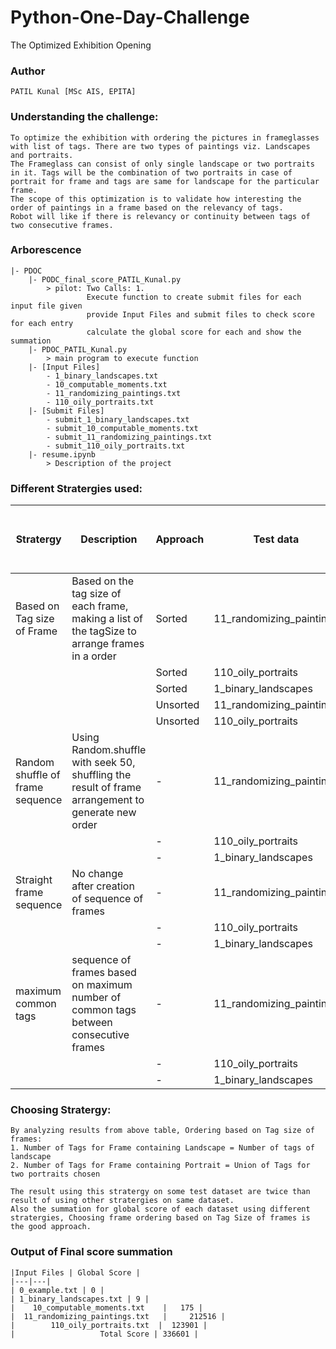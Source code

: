 # Python-One-Day-Challenge
The Optimized Exhibition Opening

### Author
```
PATIL Kunal [MSc AIS, EPITA]
```

### Understanding the challenge: 
```
To optimize the exhibition with ordering the pictures in frameglasses with list of tags. There are two types of paintings viz. Landscapes and portraits.
The Frameglass can consist of only single landscape or two portraits in it. Tags will be the combination of two portraits in case of portrait for frame and tags are same for landscape for the particular frame.
The scope of this optimization is to validate how interesting the order of paintings in a frame based on the relevancy of tags.
Robot will like if there is relevancy or continuity between tags of two consecutive frames.
```

### Arborescence
```
|- PDOC
    |- PODC_final_score_PATIL_Kunal.py 
        > pilot: Two Calls: 1. 
                 Execute function to create submit files for each input file given
                 provide Input Files and submit files to check score for each entry
                 calculate the global score for each and show the summation
    |- PDOC_PATIL_Kunal.py 
        > main program to execute function
    |- [Input Files]
        - 1_binary_landscapes.txt  
        - 10_computable_moments.txt
        - 11_randomizing_paintings.txt
        - 110_oily_portraits.txt
    |- [Submit Files]
        - submit_1_binary_landscapes.txt
        - submit_10_computable_moments.txt
        - submit_11_randomizing_paintings.txt
        - submit_110_oily_portraits.txt
    |- resume.ipynb 
        > Description of the project
```

### Different Stratergies used:
| Stratergy	| Description | Approach | Test data | Line count in submit file | Results | Summation |
| --- | --- | --- | --- | --- | --- | --- |
| Based on Tag size of Frame | Based on the tag size of each frame, making a list of the tagSize to arrange frames in a order | Sorted | 11_randomizing_paintings | 60000 | 212516 | 336601 |
| | | Sorted | 110_oily_portraits | 40000 | 123900 |
| | | Sorted | 1_binary_landscapes | 80000 | 9 |
| | | Unsorted | 11_randomizing_paintings | 60000 | 212478 |
| | | Unsorted | 110_oily_portraits | 40000 | 123865 |
| Random shuffle of frame sequence | Using Random.shuffle with seek 50, shuffling the result of frame arrangement to generate new order | - | 11_randomizing_paintings | 60000 | 174218 | 293159 |
| | |-| 110_oily_portraits | 40000 | 118762 |
| | |-| 1_binary_landscapes | 80000 | 9 |
| Straight frame sequence | No change after creation of sequence of frames | - | 11_randomizing_paintings | 60000 | 172791
| | |-| 110_oily_portraits | 40000 | 118534 | 291490 |
| | |-| 1_binary_landscapes | 80000 | 12 |
| maximum common tags | sequence of frames based on maximum number of common tags between consecutive frames | - | 11_randomizing_paintings | 60000 | FAIL |
| | |-| 110_oily_portraits | 40000 | FAIL |
| | |-| 1_binary_landscapes | 80000 | FAIL |

### Choosing Stratergy:
```
By analyzing results from above table, Ordering based on Tag size of frames:
1. Number of Tags for Frame containing Landscape = Number of tags of landscape
2. Number of Tags for Frame containing Portrait = Union of Tags for two portraits chosen

The result using this stratergy on some test dataset are twice than result of using other stratergies on same dataset.
Also the summation for global score of each dataset using different stratergies, Choosing frame ordering based on Tag Size of frames is the good approach.
```

### Output of Final score summation
```
|Input Files | Global Score |
|---|---|
| 0_example.txt | 0 |
| 1_binary_landscapes.txt | 9 |
|    10_computable_moments.txt    |   175 |
|  11_randomizing_paintings.txt   |     212516 |
|        110_oily_portraits.txt  |  123901 |
|                   Total Score | 336601 |
```
